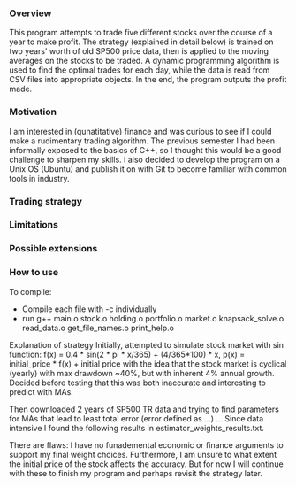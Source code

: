 ### Overview
This program attempts to trade five different stocks over the course of a year to make profit. The strategy (explained in detail below) is trained on two years' worth of old SP500 price data, then is applied to the moving averages on the stocks to be traded. A dynamic programming algorithm is used to find the optimal trades for each day, while the data is read from CSV files into appropriate objects. In the end, the program outputs the profit made. 

### Motivation
I am interested in (qunatitative) finance and was curious to see if I could make a rudimentary trading algorithm. The previous semester I had been informally exposed to the basics of C++, so I thought this would be a good challenge to sharpen my skills. I also decided to develop the program on a Unix OS (Ubuntu) and publish it on with Git to become familiar with common tools in industry.

### Trading strategy


### Limitations


### Possible extensions


### How to use


To compile:
- Compile each file with -c individually
- run g++ main.o stock.o holding.o portfolio.o market.o knapsack_solve.o read_data.o get_file_names.o print_help.o


Explanation of strategy
Initially, attempted to simulate stock market with sin function: f(x) = 0.4 * sin(2 * pi * x/365) + (4/365*100) * x, p(x) = initial_price * f(x) + initial price with the idea that the stock market is cyclical (yearly) with max drawdown ~40%, but with inherent 4% annual growth. Decided before testing that this was both inaccurate and interesting to predict with MAs.

Then downloaded 2 years of SP500 TR data and trying to find parameters for MAs that lead to least total error (error defined as ...) ... Since data intensive I found the following results in estimator_weights_results.txt.

There are flaws: I have no funademental economic or finance arguments to support my final weight choices. Furthermore, I am unsure to what extent the initial price of the stock affects the accuracy. But for now I will continue with these to finish my program and perhaps revisit the strategy later.
